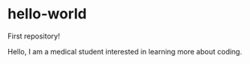 # hello-world
First repository!

Hello, I am a medical student interested in learning more about coding.
